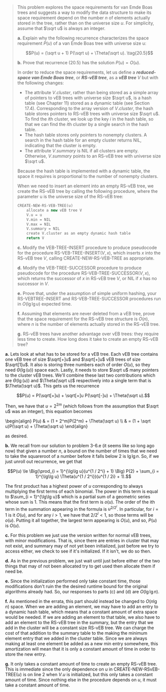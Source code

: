 > This problem explores the space requirements for van Emde Boas trees and suggests a way to modify the data structure to make its space requirement depend on the number $n$ of elements actually stored in the tree, rather than on the universe size $u$. For simplicity, assume that $\sqrt u$ is always an integer.
>
> **a.** Explain why the following recurrence characterizes the space requirement $P(u)$ of a van Emde Boas tree with universe size u:
>
> $$P(u) = (\sqrt u + 1) P(\sqrt u) + \Theta(\sqrt u). \tag{20.5}$$
>
> **b.** Prove that recurrence $\text{(20.5)}$ has the solution $P(u) = O(u)$.
>
> In order to reduce the space requirements, let us define a __*reduced-space van Emde Boas tree*__, or __*RS-vEB tree*__, as a __*vEB tree*__ $V$ but with the following changes:
>
> - The attribute $V.cluster$, rather than being stored as a simple array of pointers to vEB trees with universe size $\sqrt u$, is a hash table (see Chapter 11) stored as a dynamic table (see Section 17.4). Corresponding to the array version of $V.cluster$, the hash table stores pointers to RS-vEB trees with universe size $\sqrt u$. To find the $i$th cluster, we look up the key $i$ in the hash table, so that we can find the $i$th cluster by a single search in the hash table.
> - The hash table stores only pointers to nonempty clusters. A search in the hash table for an empty cluster returns $\text{NIL}$, indicating that the cluster is empty.
> - The attribute $V.summary$ is $\text{NIL}$ if all clusters are empty. Otherwise, $V.summary$ points to an RS-vEB tree with universe size $\sqrt u$.
>
> Because the hash table is implemented with a dynamic table, the space it requires is proportional to the number of nonempty clusters.
>
> When we need to insert an element into an empty RS-vEB tree, we create the RS-vEB tree by calling the following procedure, where the parameter u is the universe size of the RS-vEB tree:
>
> ```cpp
> CREATE-NEW-RS-VEB-TREE(u)
>     allocate a new vEB tree V
>     V.u = u
>     V.min = NIL
>     V.max = NIL
>     V.summary = NIL
>     create V.cluster as an empty dynamic hash table
>     return V
> ```
>
>  **c.** Modify the $\text{VEB-TREE-INSERT}$ procedure to produce pseudocode for the procedure $\text{RS-VEB-TREE-INSERT}(V, x)$, which inserts $x$ into the RS-vEB tree $V$, calling $\text{CREATE-NEW-RS-VEB-TREE}$ as appropriate.
>
> **d.** Modify the $\text{VEB-TREE-SUCCESSOR}$ procedure to produce pseudocode for the procedure $\text{RS-VEB-TREE-SUCCESSOR}(V, x)$, which returns the successor of $x$ in RS-vEB tree $V$, or $\text{NIL}$ if $x$ has no successor in $V$.
>
> **e.** Prove that, under the assumption of simple uniform hashing, your $\text{RS-VEBTREE-INSERT}$ and $\text{RS-VEB-TREE-SUCCESSOR}$ procedures run in $O(\lg\lg u)$ expected time.
>
> **f.** Assuming that elements are never deleted from a vEB tree, prove that the space requirement for the RS-vEB tree structure is $O(n)$, where $n$ is the number of elements actually stored in the RS-vEB tree.
>
> **g.** RS-vEB trees have another advantage over vEB trees: they require less time to create. How long does it take to create an empty RS-vEB tree?

**a.** Lets look at what has to be stored for a vEB tree. Each vEB tree contains one vEB tree of size $\sqrt[+]u$ and $\sqrt[+]u$ vEB trees of size $\sqrt[1]u$. It also is storing three numbers each of order $O(u)$, so they need $\Theta(\lg(u))$ space each. Lastly, it needs to store $\sqrt u$ many pointers to the cluster vEB trees. We'll combine these last two contributions which are $\Theta(\lg(u))$ and $\Theta(\sqrt u)$ respectively into a single term that is $\Theta(\sqrt u)$. This gets us the recurrence

$$P(u) = P(\sqrt[+]u) + \sqrt[+]u P(\sqrt[-]u) + \Theta(\sqrt u).$$

Then, we have that $u = 2^{2m}$ (which follows from the assumption that $\sqrt u$ was an integer), this equation becomes

\begin{align}
P(u) & = (1 + 2^m)P(2^m) + \Theta(\sqrt u) \\\\
     & = (1 + \sqrt u)P(\sqrt u) + \Theta(\sqrt u)
\end{align}

as desired.

**b.** We recall from our solution to problem 3-6.e (it seems like so long ago now) that given a number $n$, a bound on the number of times that we need to take the squareroot of a number before it falls below $2$ is $\lg\lg n$. So, if we just unroll out recurrence, we get that

$$P(u) \le \Big(\prod_{i = 1}^{\lg\lg u}(u^{1 / 2^i} + 1) \Big) P(2) + \sum_{i = 1}^{\lg\lg u} \Theta(u^{1 / 2^i})(u^{1 / 2i} + 1).$$

The first product has a highest power of $u$ corresponding to always multiplying the first terms of each binomial. The power in this term is equal to $\sum_{i = 1}^{\lg\lg u}$ which is a partial sum of a geometric series whose sum is $1$. This means that the first term is $o(u)$. The order of the ith term in the summation appearing in the formula is $u^{2 / 2^i}$. In particular, for $i = 1$ is it $O(u)$, and for any $i > 1$, we have that $2 / 2^i < 1$, so those terms will be $o(u)$. Putting it all together, the largest term appearing is $O(u)$, and so, $P(u)$ is $O(u)$.

**c.** For this problem we just use the version written for normal vEB trees, with minor modifications. That is, since there are entries in cluster that may not exist, and summary may of not yet been initialized, just before we try to access either, we check to see if it's initialized. If it isn't, we do so then.

**d.** As in the previous problem, we just wait until just before either of the two things that may of not been allocated try to get used then allocate them if need be.

**e.** Since the initialization performed only take constant time, those modifications don't ruin the the desired runtime bound for the original algorithms already had. So, our responses to parts \(c\) and (d) are $O(\lg\lg n)$.

**f.** As mentioned in the errata, this part should instead be changed to $O(n\lg n)$ space. When we are adding an element, we may have to add an entry to a dynamic hash table, which means that a constant amount of extra space would be needed. If we are adding an element to that table, we also have to add an element to the RS-vEB tree in the summary, but the entry that we add in the cluster will be a constant size RS-vEB tree. We can charge the cost of that addition to the summary table to the making the minimum element entry that we added in the cluster table. Since we are always making at least one element be added as a new min entry somewhere, this amortization will mean that it is only a constant amount of time in order to store the new entry.

**g.** It only takes a constant amount of time to create an empty RS-vEB tree. This is immediate since the only dependence on $u$ in $\text{CREATE-NEW-RSvEB-TREE}(u)$ is on line 2 when $V.u$ is initialized, but this only takes a constant amount of time. Since nothing else in the procedure depends on $u$, it must take a constant amount of time.
